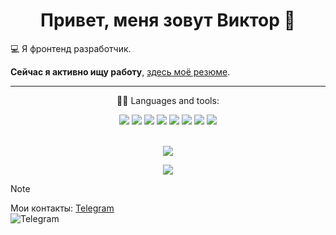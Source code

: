 <h1 align="center">Привет, меня зовут Виктор 👋</h1> 

💻 Я фронтенд разработчик.

**Сейчас я активно ищу работу**, [здесь моё резюме]().
___________________________________________________________
<p align="center">👨‍💻 Languages and tools:</p>

<div align="center">
  <img src="https://img.shields.io/badge/html5-%23E34F26.svg?style=for-the-badge&logo=html5&logoColor=white" />
  <img src="https://img.shields.io/badge/css3-%231572B6.svg?style=for-the-badge&logo=css3&logoColor=white" />
  <img src="https://img.shields.io/badge/github-%23121011.svg?style=for-the-badge&logo=github&logoColor=white" />
  <img src="https://img.shields.io/badge/javascript-%23323330.svg?style=for-the-badge&logo=javascript&logoColor=%23F7DF1E" />
  <img src="https://img.shields.io/badge/typescript-%23007ACC.svg?style=for-the-badge&logo=typescript&logoColor=white" />
  <img src="https://img.shields.io/badge/react-%2320232a.svg?style=for-the-badge&logo=react&logoColor=%2361DAFB" />
  <img src="https://img.shields.io/badge/webpack-%238DD6F9.svg?style=for-the-badge&logo=webpack&logoColor=black" />
  <img src="https://img.shields.io/badge/figma-%23F24E1E.svg?style=for-the-badge&logo=figma&logoColor=white" />
</div>
</br>
<p align="center">
  <img src="https://www.codewars.com/users/viperouss14/badges/small" />
</p>
<p align="center">
  <img src="https://github-readme-stats.vercel.app/api/top-langs/?username=viperouss14&layout=compact" />
</p>

> [!NOTE]
> Мои контакты:
> [Telegram](https://t.me/victor_us)\
> ![Telegram](https://img.shields.io/badge/Telegram-2CA5E0?style=for-the-badge&logo=telegram&logoColor=white)


[//]: # (Норм статья про оформление git https://habr.com/ru/articles/649363/)
[//]: # (Норм статья про оформление git https://proglib.io/p/kak-kreativno-oformit-profil-na-github-chtoby-on-privlekal-vnimanie-2022-03-17)
[//]: # (Руководство по оформлению Markdown файлов на русском https://gist.github.com/Jekins/2bf2d0638163f1294637#title1)
